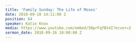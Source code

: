```yaml
---
title: 'Family Sunday: The Life of Moses'
date: 2018-09-18 14:11:00 Z
position: 64
speaker: Katie Knox
media: https://www.youtube.com/embed/50prFqfBt4I?ecver=2
sermon_date: 2018-09-16 10:00:00 Z
---
```



